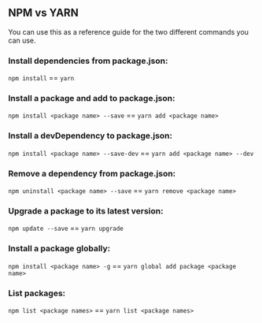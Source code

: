 ## NPM vs YARN
You can use this as a reference guide for the two different commands you can use. 
### Install dependencies from package.json: 
```npm install``` == ```yarn```
### Install a package and add to package.json: 
```npm install <package name> --save``` == ```yarn add <package name>```
### Install a devDependency to package.json: 
```npm install <package name> --save-dev``` == ```yarn add <package name> --dev```
### Remove a dependency from package.json: 
```npm uninstall <package name> --save``` == ```yarn remove <package name>```
### Upgrade a package to its latest version: 
```npm update --save``` == ```yarn upgrade```
### Install a package globally:
```npm install <package name> -g``` == ```yarn global add package <package name>```
### List packages:
```npm list <package names>``` == ```yarn list <package names>```
